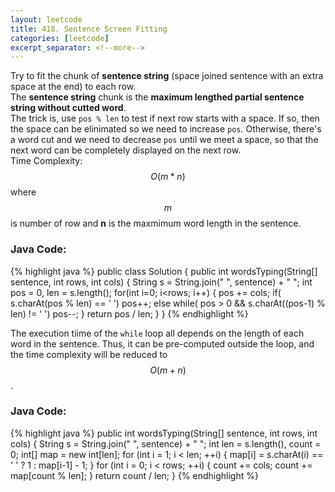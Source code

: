 ```yaml
---
layout: leetcode
title: 418. Sentence Screen Fitting
categories: [leetcode]
excerpt_separator: <!--more-->
---
```

Try to fit the chunk of **sentence string** (space joined sentence with an extra space at the end) to each row.  
The **sentence string** chunk is the **maximum lengthed partial sentence string without cutted word**.  
The trick is, use `pos % len` to test if next row starts with a space. If so, then the space can be elinimated so we need to increase `pos`. Otherwise, there's a word cut and we need to decrease `pos` until we meet a space, so that the next word can be completely displayed on the next row.  
Time Complexity: $$O(m*n)$$ where $$m$$ is number of row and **n** is the maxmimum word length in the sentence.
<!--more-->

### Java Code:
{% highlight java %}
public class Solution {
    public int wordsTyping(String[] sentence, int rows, int cols) {
        String s = String.join(" ", sentence) + " ";
        int pos = 0, len = s.length();
        for(int i=0; i<rows; i++) {
            pos += cols;
            if( s.charAt(pos % len) == ' ')
                pos++;
            else
                while( pos > 0 && s.charAt((pos-1) % len) != ' ')
                    pos--;
        }
        return pos / len;
    }
}
{% endhighlight %}  

The execution tiime of the `while` loop all depends on the length of each word in the sentence. Thus, it can be pre-computed outside the loop, and the time complexity will be reduced to $$O(m+n)$$.  
### Java Code:
{% highlight java %}
public int wordsTyping(String[] sentence, int rows, int cols) {
    String s = String.join(" ", sentence) + " ";
    int len = s.length(), count = 0;
    int[] map = new int[len];
    for (int i = 1; i < len; ++i) {
        map[i] = s.charAt(i) == ' ' ? 1 : map[i-1] - 1;
    }
    for (int i = 0; i < rows; ++i) {
        count += cols;
        count += map[count % len];
    }
    return count / len;
}
{% endhighlight %}

<div
  class="fb-like"
  data-share="true"
  data-width="450"
  data-show-faces="true">
</div>
<div class="fb-comments" data-href="https://tyge318.github.io/{{page.title}}/" data-numposts="10"></div>
